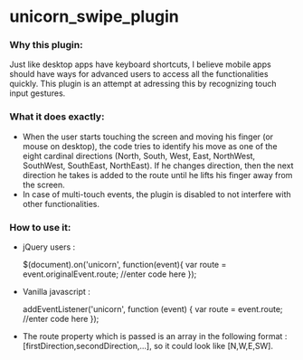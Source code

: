 unicorn_swipe_plugin
====================

<h3> Why this plugin: </h3>

Just like desktop apps have keyboard shortcuts, I believe mobile apps should have ways for advanced users to access all the functionalities quickly. This plugin is an attempt at adressing this by recognizing touch input gestures.

<h3> What it does exactly: </h3>

<ul><li> When the user starts touching the screen and moving his finger (or mouse on desktop), the code tries to identify his move as one of the eight cardinal directions (North, South, West, East, NorthWest, SouthWest, SouthEast, NorthEast). If he changes direction, then the next direction he takes is added to the route until he lifts his finger away from the screen. </li>
<li> In case of multi-touch events, the plugin is disabled to not interfere with other functionalities. </li></ul>

<h3> How to use it: </h3>
<ul>
<li> jQuery users : 

$(document).on('unicorn', function(event){ 
var route = event.originalEvent.route;
//enter code here
});</li>

<li> Vanilla javascript : 

addEventListener('unicorn', function (event) { 
var route = event.route;
//enter code here
});
</li>
<li>The route property which is passed is an array in the following format : [firstDirection,secondDirection,...], so it could look like [N,W,E,SW].</li>
</ul>
